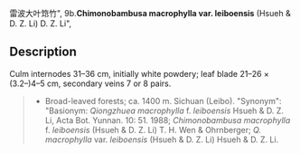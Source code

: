 雷波大叶筇竹",
9b.**Chimonobambusa macrophylla var. leiboensis** (Hsueh & D. Z. Li) D. Z. Li",

## Description
Culm internodes 31–36 cm, initially white powdery; leaf blade 21–26 × (3.2–)4–5 cm, secondary veins 7 or 8 pairs.

> * Broad-leaved forests; ca. 1400 m. Sichuan (Leibo).
  "Synonym": "Basionym: *Qiongzhuea macrophylla* f. *leiboensis* Hsueh &amp; D. Z. Li, Acta Bot. Yunnan. 10: 51. 1988; *Chimonobambusa macrophylla* f. *leiboensis* (Hsueh &amp; D. Z. Li) T. H. Wen &amp; Ohrnberger; *Q. macrophylla* var. *leiboensis* (Hsueh &amp; D. Z. Li) Hsueh &amp; D. Z. Li.
